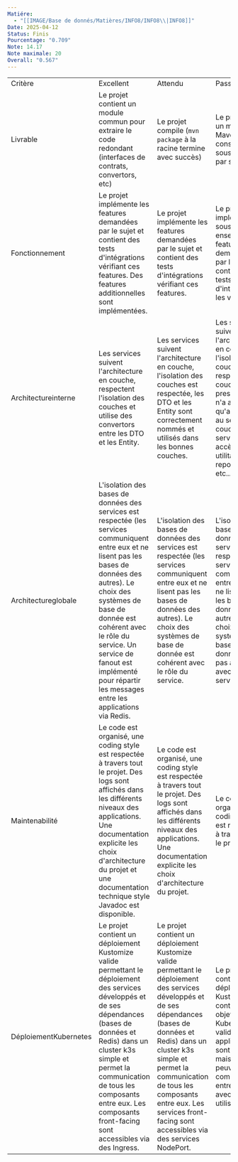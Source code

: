```yaml
---
Matiére:
  - "[[IMAGE/Base de donnés/Matières/INFO8/INFO8\\|INFO8]]"
Date: 2025-04-12
Status: Finis
Pourcentage: "0.709"
Note: 14.17
Note maximale: 20
Overall: "0.567"
---
```

|   |   |   |   |   |
|---|---|---|---|---|
|Critère|Excellent|Attendu|Passable|Insuffisant|
|Livrable|Le projet contient un module commun pour extraire le code redondant (interfaces de contrats, convertors, etc)|Le projet compile (`mvn package` à la racine termine avec succès)|Le projet est un module Maven constitué de sousmodules par service.|Le projet est divisé en services dans des sousdossiers.|
|Fonctionnement|Le projet implémente les features demandées par le sujet et contient des tests d'intégrations vérifiant ces features. Des features additionnelles sont implémentées.|Le projet implémente les features demandées par le sujet et contient des tests d'intégrations vérifiant ces features.|Le projet implémente un sous ensemble des features demandées par le sujet et contient des tests d'intégrations les vérifiant.|Peu de features sont implémentées et/ou ne respectent pas les spécifications du sujet. Absence de tests d'intégration|
|Architectureinterne|Les services suivent l'architecture en couche, respectent l'isolation des couches et utilise des convertors entre les DTO et les Entity.|Les services suivent l'architecture en couche, l'isolation des couches est respectée, les DTO et les Entity sont correctement nommés et utilisés dans les bonnes couches.|Les services suivent l'architecture en couche et l'isolation des couches est respectée (la couche presentation n'a accès qu'aux DTO et au service, la couche service a accès aux utilitaires et au repository, etc...)|Les différents services du projet ne suivent pas l'architecture en couche ou ne respecte pas l'isolation entre les couches.|
|Architectureglobale|L'isolation des bases de données des services est respectée (les services communiquent entre eux et ne lisent pas les bases de données des autres). Le choix des systèmes de base de donnée est cohérent avec le rôle du service. Un service de fanout est implémenté pour répartir les messages entre les applications via Redis.|L'isolation des bases de données des services est respectée (les services communiquent entre eux et ne lisent pas les bases de données des autres). Le choix des systèmes de base de donnée est cohérent avec le rôle du service.|L'isolation des base de données des services est respectée (les services communiquent entre eux et ne lisent pas les bases de données des autres). Le choix des systèmes de base de donnée n'est pas approprié avec le rôle du service.|La communication entre les services est insuffisante ou inexistante, l'isolation des bases de donnée des services n'est pas respectée.|
|Maintenabilité|Le code est organisé, une coding style est respectée à travers tout le projet. Des logs sont affichés dans les différents niveaux des applications. Une documentation explicite les choix d'architecture du projet et une documentation technique style Javadoc est disponible.|Le code est organisé, une coding style est respectée à travers tout le projet. Des logs sont affichés dans les différents niveaux des applications. Une documentation explicite les choix d'architecture du projet.|Le code est organisé, une coding style est respectée à travers tout le projet.||
|DéploiementKubernetes|Le projet contient un déploiement Kustomize valide permettant le déploiement des services développés et de ses dépendances (bases de données et Redis) dans un cluster k3s simple et permet la communication de tous les composants entre eux. Les composants front-facing sont accessibles via des Ingress.|Le projet contient un déploiement Kustomize valide permettant le déploiement des services développés et de ses dépendances (bases de données et Redis) dans un cluster k3s simple et permet la communication de tous les composants entre eux. Les services front-facing sont accessibles via des services NodePort.|Le projet contient un déploiement Kustomize contenant des objets d'API Kubernetes valides. Les applications sont lancées mais ne peuvent pas communiquer entre elles ou avec les utilisateurs.|Le projet contient un déploiement Kustomize valide (qui peut être compilé à l'aide de la CLI Kustomize). Le projet n'est pas déployé ou des composants sont manquants.|